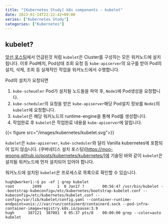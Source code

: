 ```yaml
---
title: "[Kubernetes Study] k8s components - kubelet"
date: 2023-01-24T22:22:42+09:00
series: ["Kubernetes Study"]
categories: ["Kubernetes"]
---
```


## kubelet?

[앞선 포스팅](https://moo-woong.github.io/posts/kubernetes/kubernetes-study-1/#kube-scheduler)에서 언급된것 처럼 `kubelet`은 Cluster를 구성하는 모든 워커노드에 설치됩니다. 이후 Pod배치, Pod상태 조회 요청 등 `kube-apiserver`의 요구를 받아 Pod의 설치, 삭제, 조회 등 실제적인 작업을 워커노드에서 수행합니다.

Pod의 설치가 요청되면
1. `kube-scheudler` Pod가 설치될 노드들을 파악 후, `Node1`에 Pod생성을 요청합니다.
2. `kube-scheduler`의 요청을 받은 `kube-apiserver`해당 Pod설치 정보를 `Node1`의 `kubelet`에 요청합니다.
3. `kubelet`은 해당 워커노드의 runtime-engine을 통해 Pod를 생성합니다.
4. 작업완료 후 `kubelet`은 작업완료 내용을 `kube-apiserver`에 알립니다.

{{< figure src="/images/kubernetes/kubelet.svg">}}

`kubelet`은 `kube-apiserver`, `kube-scheduler`와 달리 Vanilla kubernetes에 포함되어 있지 않습니다. (쿠버네티스 설치 포스팅)[https://moo-woong.github.io/posts/kubernetes/kubernetes/]에 기술된 바와 같이 `kubelet`은 설치될 워커노드에 먼저 설치되어 있어야 합니다.

워커노드에 설치된 `kubelet`은 프로세스로 목록으로 확인할 수 있습니다.

```
hugh@worker1:~$ ps -ef | grep kubelet
root        2499       1  0 Jan17 ?        00:56:47 /usr/bin/kubelet --bootstrap-kubeconfig=/etc/kubernetes/bootstrap-kubelet.conf --kubeconfig=/etc/kubernetes/kubelet.conf --config=/var/lib/kubelet/config.yaml --container-runtime-endpoint=unix:///var/run/containerd/containerd.sock --pod-infra-container-image=registry.k8s.io/pause:3.9
hugh      387121  387081  0 05:37 pts/0    00:00:00 grep --color=auto kubelet
```